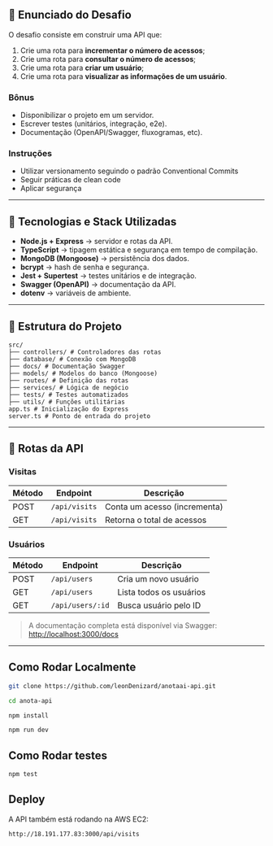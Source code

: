 ## 📜 Enunciado do Desafio

O desafio consiste em construir uma API que:

1. Crie uma rota para **incrementar o número de acessos**;
2. Crie uma rota para **consultar o número de acessos**;
3. Crie uma rota para **criar um usuário**;
4. Crie uma rota para **visualizar as informações de um usuário**.

### Bônus
- Disponibilizar o projeto em um servidor.
- Escrever testes (unitários, integração, e2e).
- Documentação (OpenAPI/Swagger, fluxogramas, etc).

### Instruções
- Utilizar versionamento seguindo o padrão Conventional Commits
- Seguir práticas de clean code
- Aplicar segurança

---

## 🚀 Tecnologias e Stack Utilizadas

- **Node.js + Express** → servidor e rotas da API.  
- **TypeScript** → tipagem estática e segurança em tempo de compilação.  
- **MongoDB (Mongoose)** → persistência dos dados.  
- **bcrypt** → hash de senha e segurança.  
- **Jest + Supertest** → testes unitários e de integração.  
- **Swagger (OpenAPI)** → documentação da API.  
- **dotenv** → variáveis de ambiente.  

---

## 📂 Estrutura do Projeto

```
src/
├── controllers/ # Controladores das rotas
├── database/ # Conexão com MongoDB
├── docs/ # Documentação Swagger
├── models/ # Modelos do banco (Mongoose)
├── routes/ # Definição das rotas
├── services/ # Lógica de negócio
├── tests/ # Testes automatizados
├── utils/ # Funções utilitárias
app.ts # Inicialização do Express
server.ts # Ponto de entrada do projeto

```
---

## 🔗 Rotas da API

### **Visitas**
| Método | Endpoint       | Descrição                     |
|--------|----------------|-------------------------------|
| POST   | `/api/visits`  | Conta um acesso (incrementa) |
| GET    | `/api/visits`  | Retorna o total de acessos    |

### **Usuários**
| Método | Endpoint          | Descrição                    |
|--------|------------------|------------------------------|
| POST   | `/api/users`      | Cria um novo usuário         |
| GET    | `/api/users`      | Lista todos os usuários      |
| GET    | `/api/users/:id`  | Busca usuário pelo ID        |

> A documentação completa está disponível via Swagger:  
> [http://localhost:3000/docs](http://localhost:3000/docs)

---

## Como Rodar Localmente

```bash
git clone https://github.com/leonDenizard/anotaai-api.git

cd anota-api

npm install

npm run dev
```
## Como Rodar testes
```bash
npm test
```

## Deploy

A API também está rodando na AWS EC2:

`http://18.191.177.83:3000/api/visits` 
